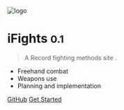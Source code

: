 ![logo](media/schess-rook.svg)

# iFights <small>0.1</small>

> A Record fighting methods site .

* Freehand combat
* Weapons use
* Planning and implementation

[GitHub](https://github.com/ifights/ifights.github.io)
[Get Started](#徒手格斗)
